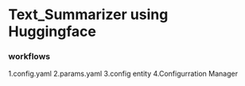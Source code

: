 # Text_Summarizer using Huggingface

### workflows

1.config.yaml
2.params.yaml
3.config entity
4.Configurration Manager